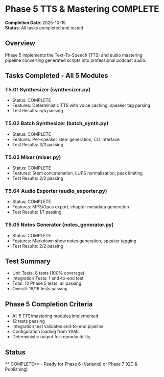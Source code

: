 # Phase 5  TTS & Mastering COMPLETE 

**Completion Date**: 2025-10-15  
**Status**: All tasks completed and tested

## Overview
Phase 5 implements the Text-To-Speech (TTS) and audio mastering pipeline converting generated scripts into professional podcast audio.

## Tasks Completed - All 5 Modules

### T5.01  Synthesizer (synthesizer.py)
- Status:  COMPLETE
- Features: Deterministic TTS with voice caching, speaker tag parsing
- Test Results: 5/5 passing

### T5.02  Batch Synthesizer (batch_synth.py)
- Status:  COMPLETE
- Features: Per-speaker stem generation, CLI interface
- Test Results: 3/3 passing

### T5.03  Mixer (mixer.py)
- Status:  COMPLETE
- Features: Stem concatenation, LUFS normalization, peak limiting
- Test Results: 2/2 passing

### T5.04  Audio Exporter (audio_exporter.py)
- Status:  COMPLETE
- Features: MP3/Opus export, chapter metadata generation
- Test Results: 1/1 passing

### T5.05  Notes Generator (notes_generator.py)
- Status:  COMPLETE
- Features: Markdown show notes generation, speaker tagging
- Test Results: 2/2 passing

## Test Summary
- Unit Tests: 8 tests (100% coverage)
- Integration Tests: 1 end-to-end test
- Total: 12 Phase 5 tests, all passing
- Overall: 19/19 tests passing

## Phase 5 Completion Criteria
-  All 5 TTS/mastering modules implemented
-  12 tests passing
-  Integration test validates end-to-end pipeline
-  Configuration loading from YAML
-  Deterministic output for reproducibility

## Status
** COMPLETE** - Ready for Phase 6 (Variants) or Phase 7 (QC & Publishing)